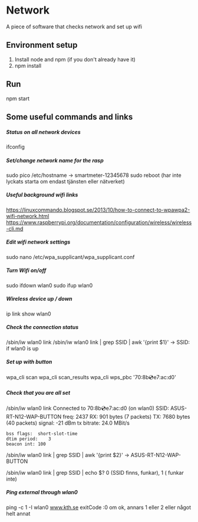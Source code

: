 # Network
A piece of software that checks network and set up wifi

## Environment setup
1. Install node and npm (if you don't already have it)
2. npm install

## Run
npm start

## Some useful commands and links

##### Status on all network devices
ifconfig

##### Set/change network name for the rasp
sudo pico /etc/hostname    ->  smartmeter-12345678
sudo reboot   (har inte lyckats starta om endast tjänsten eller nätverket)

##### Useful background wifi links
https://linuxcommando.blogspot.se/2013/10/how-to-connect-to-wpawpa2-wifi-network.html
https://www.raspberrypi.org/documentation/configuration/wireless/wireless-cli.md

##### Edit wifi network settings
sudo nano /etc/wpa_supplicant/wpa_supplicant.conf

##### Turn Wifi on/off
sudo ifdown wlan0
sudo ifup wlan0

##### Wireless device up / down
ip link show wlan0

##### Check the connection status
/sbin/iw wlan0 link
/sbin/iw wlan0 link | grep SSID | awk '{print $1}'
-> SSID:   
if wlan0 is up

##### Set up with button
wpa_cli scan
wpa_cli scan_results
wpa_cli wps_pbc '70:8b:cd:e7:ac:d0'

##### Check that you are all set
/sbin/iw wlan0 link
Connected to 70:8b:cd:e7:ac:d0 (on wlan0)
	SSID: ASUS-RT-N12-WAP-BUTTON
	freq: 2437
	RX: 901 bytes (7 packets)
	TX: 7680 bytes (40 packets)
	signal: -21 dBm
	tx bitrate: 24.0 MBit/s

	bss flags:	short-slot-time
	dtim period:	3
	beacon int:	100

/sbin/iw wlan0 link | grep SSID | awk '{print $2}'
-> ASUS-RT-N12-WAP-BUTTON

/sbin/iw wlan0 link | grep SSID | echo $?
0 (SSID finns, funkar), 1 ( funkar inte)

##### Ping external through wlan0
ping -c 1 -I wlan0 www.kth.se
exitCode :0 om ok, annars 1 eller 2 eller något helt annat
